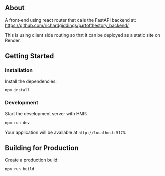 ## About

A front-end using react router that calls the FastAPI backend at:
https://github.com/richardgiddings/partofthestory_backend/

This is using client side routing so that it can be deployed as a static site on Render.

## Getting Started

### Installation

Install the dependencies:

```bash
npm install
```

### Development

Start the development server with HMR:

```bash
npm run dev
```

Your application will be available at `http://localhost:5173`.

## Building for Production

Create a production build:

```bash
npm run build
```